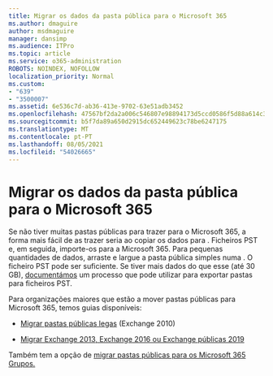 ```yaml
---
title: Migrar os dados da pasta pública para o Microsoft 365
ms.author: dmaguire
author: msdmaguire
manager: dansimp
ms.audience: ITPro
ms.topic: article
ms.service: o365-administration
ROBOTS: NOINDEX, NOFOLLOW
localization_priority: Normal
ms.custom:
- "639"
- "3500007"
ms.assetid: 6e536c7d-ab36-413e-9702-63e51adb3452
ms.openlocfilehash: 47567bf2da2a006c546807e98894173d5ccd0586f5d88a614c31569cb3f462f9
ms.sourcegitcommit: b5f7da89a650d2915dc652449623c78be6247175
ms.translationtype: MT
ms.contentlocale: pt-PT
ms.lasthandoff: 08/05/2021
ms.locfileid: "54026665"
---
```

# <a name="migrate-public-folder-data-to-microsoft-365"></a>Migrar os dados da pasta pública para o Microsoft 365

Se não tiver muitas pastas públicas para trazer para o Microsoft 365, a forma mais fácil de as trazer seria ao copiar os dados para . Ficheiros PST e, em seguida, importe-os para a Microsoft 365. Para pequenas quantidades de dados, arraste e largue a pasta pública simples numa . O ficheiro PST pode ser suficiente. Se tiver mais dados do que esse (até 30 GB), [documentámos](https://technet.microsoft.com/library/dn874017%28v=exchg.150%29.aspx) um processo que pode utilizar para exportar pastas para ficheiros PST.
  
Para organizações maiores que estão a mover pastas públicas para Microsoft 365, temos guias disponíveis:
  
- [Migrar pastas públicas legas](https://docs.microsoft.com/exchange/collaboration-exo/public-folders/batch-migration-of-legacy-public-folders) (Exchange 2010)

- [Migrar Exchange 2013, Exchange 2016 ou Exchange públicas 2019](https://docs.microsoft.com/Exchange/collaboration/public-folders/migrate-to-exchange-online)

Também tem a opção de [migrar pastas públicas para os Microsoft 365 Grupos.](https://docs.microsoft.com/exchange/collaboration-exo/public-folders/migrate-your-public-folders-to-microsoft-365-groups)
  